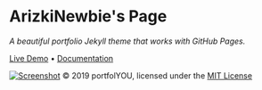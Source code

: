 # ArizkiNewbie's Page

  *A beautiful portfolio Jekyll theme that works with GitHub Pages.*

  [Live Demo](https://arizkinewbie.github.io/)
  •
  [Documentation](https://arizkinewbie.github.io/)

  [![Screenshot](screenshot.gif)](https://arizkinewbie.github.io)
© 2019 portfolYOU, licensed under the [MIT License](./LICENSE)
